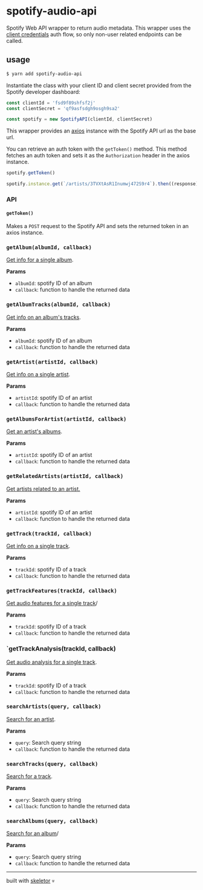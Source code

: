 # spotify-audio-api

Spotify Web API wrapper to return audio metadata. This wrapper uses the [client credentials](https://developer.spotify.com/documentation/general/guides/authorization-guide/#client-credentials-flow) auth flow, so only non-user related endpoints can be called.

## usage

```bash
$ yarn add spotify-audio-api
```

Instantiate the class with your client ID and client secret provided from the Spotify developer dashboard:

```js
const clientId = 'fsd9f89shfsf2j'
const clientSecret = 'qf9asfsdgh9osgh9sa2'

const spotify = new SpotifyAPI(clientId, clientSecret)
```

This wrapper provides an [axios](https://github.com/axios/axios) instance with the Spotify API url as the base url.

You can retrieve an auth token with the `getToken()` method. This method fetches an auth token and sets it as the `Authorization` header in the axios instance.

```js
spotify.getToken()

spotify.instance.get(`/artists/3TVXtAsR1Inumwj472S9r4`).then((response) => console.log(response.data))
```

### API

#### `getToken()`

Makes a `POST` request to the Spotify API and sets the returned token in an axios instance.

### `getAlbum(albumId, callback)`

[Get info for a single album](https://developer.spotify.com/documentation/web-api/reference/albums/get-album/).

**Params**

- `albumId`: spotify ID of an album
- `callback`: function to handle the returned data

### `getAlbumTracks(albumId, callback)`

[Get info on an album's tracks](https://developer.spotify.com/documentation/web-api/reference/albums/get-albums-tracks/).

**Params**

- `albumId`: spotify ID of an album
- `callback`: function to handle the returned data

### `getArtist(artistId, callback)`

[Get info on a single artist](https://developer.spotify.com/documentation/web-api/reference/artists/get-artist/).

**Params**

- `artistId`: spotify ID of an artist
- `callback`: function to handle the returned data

### `getAlbumsForArtist(artistId, callback)`

[Get an artist's albums](https://developer.spotify.com/documentation/web-api/reference/artists/get-artists-albums/).

**Params**

- `artistId`: spotify ID of an artist
- `callback`: function to handle the returned data

### `getRelatedArtists(artistId, callback)`

[Get artists related to an artist.](https://developer.spotify.com/documentation/web-api/reference/artists/get-related-artists/)

**Params**

- `artistId`: spotify ID of an artist
- `callback`: function to handle the returned data

### `getTrack(trackId, callback)`

[Get info on a single track](https://developer.spotify.com/documentation/web-api/reference/tracks/get-track/).

**Params**

- `trackId`: spotify ID of a track
- `callback`: function to handle the returned data

### `getTrackFeatures(trackId, callback)`

[Get audio features for a single track](https://developer.spotify.com/documentation/web-api/reference/tracks/get-audio-features/)/

**Params**

- `trackId`: spotify ID of a track
- `callback`: function to handle the returned data

### `getTrackAnalysis(trackId, callback)

[Get audio analysis for a single track](https://developer.spotify.com/documentation/web-api/reference/tracks/get-audio-analysis/).

**Params**

- `trackId`: spotify ID of a track
- `callback`: function to handle the returned data

### `searchArtists(query, callback)`

[Search for an artist](https://developer.spotify.com/documentation/web-api/reference/search/search/).

**Params**

- `query`: Search query string
- `callback`: function to handle the returned data

### `searchTracks(query, callback)`

[Search for a track](https://developer.spotify.com/documentation/web-api/reference/search/search/).

**Params**

- `query`: Search query string
- `callback`: function to handle the returned data

### `searchAlbums(query, callback)`

[Search for an album](https://developer.spotify.com/documentation/web-api/reference/search/search/)/

**Params**

- `query`: Search query string
- `callback`: function to handle the returned data

---
built with [skeletor](https://github.com/gretzky/skeletor) 💀
